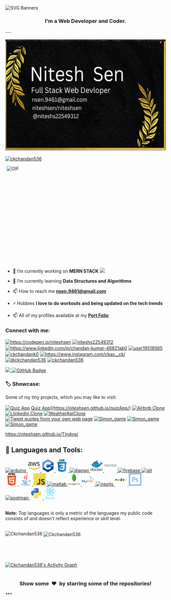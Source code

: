 
![[SVG Banners](https://svg-banners.vercel.app/api?type=typeWriter&text1=Hi%20%F0%9F%91%8B,%20I%27m%20Nitesh&nbsp;Sen,%20welcome%20to%20my%20GitHub%20Profile&height=100&width=1000)](https://github.com/niteshsen/svg-banners)
<h3 align="center">I'm a Web Developer and Coder.</h3>
---
<p align="center">
 <img src="https://github.com/niteshsen/niteshsen/blob/65bb08a57ba22d1967fef79536bd7e2de32e299e/Intro%20Card%20oct.%202022.png" width="1000" height="350" title="Intro Card" alt="Intro Card">
</p>

<p align="left"> <a href="https://github.com/ryo-ma/github-profile-trophy"><img src="https://github-profile-trophy.vercel.app/?username=ckchandan536" alt="ckchandan536" /></a> </p>


<img align="right" alt="GIF" src="https://github.com/abhisheknaiidu/abhisheknaiidu/blob/master/code.gif?raw=true" width="500" height="320" />

- 🔭 I’m currently working on **MERN STACK** <img src="https://media.giphy.com/media/WUlplcMpOCEmTGBtBW/giphy.gif" width="30">

- 🌱 I’m currently learning **Data Structures and Algorithms**

- 📫 How to reach me **nsen.9461@gmail.com**

- ⚡ Hobbies **I love to do workouts and being updated on the tech trends**

- 📫 All of my profiles available at my <a href="https://niteshsen.github.io/portfolionitesh/">**Port Folio**</a>


<h3 align="left">Connect with me:</h3>
<p align="left">
<a href="https://codepen.io/niteshsen" target="blank"><img align="center" src="https://raw.githubusercontent.com/rahuldkjain/github-profile-readme-generator/master/src/images/icons/Social/codepen.svg" alt="https://codepen.io/niteshsen" height="30" width="40" /></a>
<a href="https://twitter.com/@niteshs22549312" target="blank"><img align="center" src="https://raw.githubusercontent.com/rahuldkjain/github-profile-readme-generator/master/src/images/icons/Social/twitter.svg" alt="niteshs22549312" height="30" width="40" /></a>
<a href="https://www.linkedin.com/in/nitesh-sen-34b099192/" target="blank"><img align="center" src="https://raw.githubusercontent.com/rahuldkjain/github-profile-readme-generator/master/src/images/icons/Social/linked-in-alt.svg" alt="https://www.linkedin.com/in/chandan-kumar-46821ab0" height="30" width="40" /></a>
<a href="https://stackoverflow.com/users/20553074/nitesh-sen" target="blank"><img align="center" src="https://raw.githubusercontent.com/rahuldkjain/github-profile-readme-generator/master/src/images/icons/Social/stack-overflow.svg" alt="user19518565" height="30" width="40" /></a>
<a href="https://m.facebook.com/niteshkumar.sen.773?_rdr#_=_" target="blank"><img align="center" src="https://raw.githubusercontent.com/rahuldkjain/github-profile-readme-generator/master/src/images/icons/Social/facebook.svg" alt="ckchandank0" height="30" width="40" /></a>
<a href="https://www.instagram.com/nsen152/" target="blank"><img align="center" src="https://raw.githubusercontent.com/rahuldkjain/github-profile-readme-generator/master/src/images/icons/Social/instagram.svg" alt="https://www.instagram.com/ckay__ck/" height="30" width="40" /></a>
<a href="https://www.hackerrank.com/nsen_9461" target="blank"><img align="center" src="https://raw.githubusercontent.com/rahuldkjain/github-profile-readme-generator/master/src/images/icons/Social/hackerrank.svg" alt="@ckchandan536" height="30" width="40" /></a>
<a href="https://leetcode.com/nitesh_sen123/" target="blank"><img align="center" src="https://raw.githubusercontent.com/rahuldkjain/github-profile-readme-generator/master/src/images/icons/Social/leet-code.svg" alt="ckchandan536" height="30" width="40" /></a>
</p>
<a href="https://github.com/Meghna-DAS/github-profile-views-counter">
    <img src="https://komarev.com/ghpvc/?username=Ckchandan536">
</a>
<a href="https://github.com/niteshsen?tab=followers"><img src="https://img.shields.io/github/followers/Ckchandan536?label=Followers&style=social" alt="GitHub Badge"></a>


### 🏷️ Showcase:
  Some of my tiny projects, which you may like to visit:
  <br><br>
  [![Quiz App](https://img.shields.io/badge/6-Quiz_App-2ea44f?style=for-the-badge&color=red)](https://niteshsen.github.io/quizApp/)
  [Quiz App](https://img.shields.io/badge/6-Quiz_App-2ea44f?style=for-the-badge&color=red)](https://niteshsen.github.io/quizApp/)
  [![Airbnb Clone](https://img.shields.io/badge/9-Airbnb_Clone_NodeJS-2ea44f?style=for-the-badge&color=F24481)](https://air-bnb-clone-main-niteshsen.vercel.app/)
  [![Llinkedin Clone](https://img.shields.io/badge/8-Linkedin_clone_CSS-2ea44f?style=for-the-badge&color=002499)](https://niteshsen.github.io/linkding-profile/)
  [![WeatherApiClone](https://img.shields.io/badge/5-WeatherAPi-2ea44f?style=for-the-badge&color=blue)](https://herokuwebhoisting-production.up.railway.app/)
  [![Tweet quotes from your own web page](https://img.shields.io/badge/7-Quotes-2ea44f?style=for-the-badge&color=yellow)](https://niteshsen.github.io/quots-apk/)
  [![Simon_game](https://img.shields.io/badge/6-SimonGame-2ea44f?style=for-the-badge&color=purple)](https://niteshsen.github.io/simongame/)
  [![Simon_game](https://img.shields.io/badge/6-drum-kit2ea44f?style=for-the-badge&color=yellow)](https://niteshsen.github.io/drumkit/)
  [![Simon_game](https://img.shields.io/badge/6-Tindog-2ea44f?style=for-the-badge&color=orange)](https://niteshsen.github.io/Tindog/)



https://niteshsen.github.io/Tindog/
## 🚀 Languages and Tools:
<p align="left"> <a href="https://www.arduino.cc/" target="_blank" rel="noreferrer"> <img src="https://cdn.worldvectorlogo.com/logos/arduino-1.svg" alt="arduino" width="40" height="40"/> </a> <a href="https://aws.amazon.com" target="_blank" rel="noreferrer"> <img src="https://raw.githubusercontent.com/devicons/devicon/master/icons/amazonwebservices/amazonwebservices-original-wordmark.svg" alt="aws" width="40" height="40"/> </a> <a href="https://www.w3schools.com/cpp/" target="_blank" rel="noreferrer"> <img src="https://raw.githubusercontent.com/devicons/devicon/master/icons/cplusplus/cplusplus-original.svg" alt="cplusplus" width="40" height="40"/> </a> <a href="https://www.w3schools.com/css/" target="_blank" rel="noreferrer"> <img src="https://raw.githubusercontent.com/devicons/devicon/master/icons/css3/css3-original-wordmark.svg" alt="css3" width="40" height="40"/> </a> <a href="https://www.djangoproject.com/" target="_blank" rel="noreferrer"> <img src="https://cdn.worldvectorlogo.com/logos/django.svg" alt="django" width="40" height="40"/> </a> <a href="https://www.docker.com/" target="_blank" rel="noreferrer"> <img src="https://raw.githubusercontent.com/devicons/devicon/master/icons/docker/docker-original-wordmark.svg" alt="docker" width="40" height="40"/> </a> <a href="https://expressjs.com" target="_blank" rel="noreferrer"> <img src="https://raw.githubusercontent.com/devicons/devicon/master/icons/express/express-original-wordmark.svg" alt="express" width="40" height="40"/> </a> <a href="https://firebase.google.com/" target="_blank" rel="noreferrer"> <img src="https://www.vectorlogo.zone/logos/firebase/firebase-icon.svg" alt="firebase" width="40" height="40"/> </a> <a href="https://git-scm.com/" target="_blank" rel="noreferrer"> <img src="https://www.vectorlogo.zone/logos/git-scm/git-scm-icon.svg" alt="git" width="40" height="40"/> </a> <a href="https://www.w3.org/html/" target="_blank" rel="noreferrer"> <img src="https://raw.githubusercontent.com/devicons/devicon/master/icons/html5/html5-original-wordmark.svg" alt="html5" width="40" height="40"/> </a> <a href="https://www.java.com" target="_blank" rel="noreferrer"> <img src="https://raw.githubusercontent.com/devicons/devicon/master/icons/java/java-original.svg" alt="java" width="40" height="40"/> </a> <a href="https://developer.mozilla.org/en-US/docs/Web/JavaScript" target="_blank" rel="noreferrer"> <img src="https://raw.githubusercontent.com/devicons/devicon/master/icons/javascript/javascript-original.svg" alt="javascript" width="40" height="40"/> </a> <a href="https://www.mathworks.com/" target="_blank" rel="noreferrer"> <img src="https://upload.wikimedia.org/wikipedia/commons/2/21/Matlab_Logo.png" alt="matlab" width="40" height="40"/> </a> <a href="https://www.mongodb.com/" target="_blank" rel="noreferrer"> <img src="https://raw.githubusercontent.com/devicons/devicon/master/icons/mongodb/mongodb-original-wordmark.svg" alt="mongodb" width="40" height="40"/> </a> <a href="https://www.mysql.com/" target="_blank" rel="noreferrer"> <img src="https://raw.githubusercontent.com/devicons/devicon/master/icons/mysql/mysql-original-wordmark.svg" alt="mysql" width="40" height="40"/> </a> <a href="https://nextjs.org/" target="_blank" rel="noreferrer"> <img src=."https://cdn.worldvectorlogo.com/logos/nextjs-2.svg" alt="nextjs" width="40" height="40"/> </a> <a href="https://nodejs.org" target="_blank" rel="noreferrer"> <img src="https://raw.githubusercontent.com/devicons/devicon/master/icons/nodejs/nodejs-original-wordmark.svg" alt="nodejs" width="40" height="40"/> </a> <a href="https://www.photoshop.com/en" target="_blank" rel="noreferrer"> <img src="https://raw.githubusercontent.com/devicons/devicon/master/icons/photoshop/photoshop-line.svg" alt="photoshop" width="40" height="40"/> </a> <a href="https://postman.com" target="_blank" rel="noreferrer"> <img src="https://www.vectorlogo.zone/logos/getpostman/getpostman-icon.svg" alt="postman" width="40" height="40"/> </a> <a href="https://www.python.org" target="_blank" rel="noreferrer"> <img src="https://raw.githubusercontent.com/devicons/devicon/master/icons/python/python-original.svg" alt="python" width="40" height="40"/> </a> <a href="https://reactjs.org/" target="_blank" rel="noreferrer"> <img src="https://raw.githubusercontent.com/devicons/devicon/master/icons/react/react-original-wordmark.svg" alt="react" width="40" height="40"/> </a> </p>
<br/>
<b>Note:</b> Top languages is only a metric of the languages my public code consists of and doesn't reflect experience or skill level.
<br/>

<br/>
<p><img align="left" src="https://github-readme-stats.vercel.app/api/top-langs?username=Ckchandan536&show_icons=true&locale=en&layout=compact" alt="Ckchandan536" /></p>



<p>&nbsp;<img align="center" src="https://github-readme-stats.vercel.app/api?username=Ckchandan536&show_icons=true&locale=en" alt="Ckchandan536" /></p>

<p><img align="center" src="https://github-readme-streak-stats.herokuapp.com/?user=Ckchandan536&" alt="" /></p>
<br/>
<br/>
<a href="https://github.com/delegent/github-readme-activity-graph"><img alt="Ckchandan536's Activity Graph" src="https://activity-graph.herokuapp.com/graph?username=Ckchandan536&bg_color=0D1117&color=5BCDEC&line=5BCDEC&point=FFFFFF&hide_border=true" /></a>
<br/>
<br/>
<div align="center">
    <h3 align="center">Show some &nbsp;❤️&nbsp; by starring some of the repositories!</h3>
</div>
***



